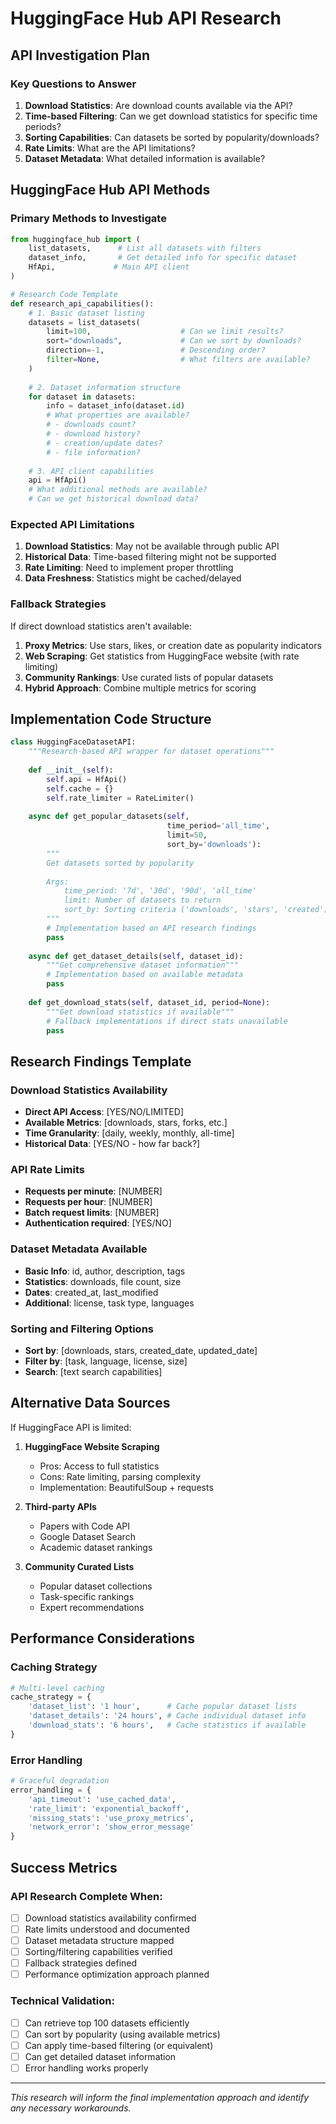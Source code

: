 # HuggingFace Hub API Research

## API Investigation Plan

### Key Questions to Answer
1. **Download Statistics**: Are download counts available via the API?
2. **Time-based Filtering**: Can we get download statistics for specific time periods?
3. **Sorting Capabilities**: Can datasets be sorted by popularity/downloads?
4. **Rate Limits**: What are the API limitations?
5. **Dataset Metadata**: What detailed information is available?

## HuggingFace Hub API Methods

### Primary Methods to Investigate

```python
from huggingface_hub import (
    list_datasets,      # List all datasets with filters
    dataset_info,       # Get detailed info for specific dataset
    HfApi,             # Main API client
)

# Research Code Template
def research_api_capabilities():
    # 1. Basic dataset listing
    datasets = list_datasets(
        limit=100,                    # Can we limit results?
        sort="downloads",             # Can we sort by downloads?
        direction=-1,                 # Descending order?
        filter=None,                  # What filters are available?
    )
    
    # 2. Dataset information structure
    for dataset in datasets:
        info = dataset_info(dataset.id)
        # What properties are available?
        # - downloads count?
        # - download history?
        # - creation/update dates?
        # - file information?
    
    # 3. API client capabilities
    api = HfApi()
    # What additional methods are available?
    # Can we get historical download data?
```

### Expected API Limitations

1. **Download Statistics**: May not be available through public API
2. **Historical Data**: Time-based filtering might not be supported
3. **Rate Limiting**: Need to implement proper throttling
4. **Data Freshness**: Statistics might be cached/delayed

### Fallback Strategies

If direct download statistics aren't available:

1. **Proxy Metrics**: Use stars, likes, or creation date as popularity indicators
2. **Web Scraping**: Get statistics from HuggingFace website (with rate limiting)
3. **Community Rankings**: Use curated lists of popular datasets
4. **Hybrid Approach**: Combine multiple metrics for scoring

## Implementation Code Structure

```python
class HuggingFaceDatasetAPI:
    """Research-based API wrapper for dataset operations"""
    
    def __init__(self):
        self.api = HfApi()
        self.cache = {}
        self.rate_limiter = RateLimiter()
    
    async def get_popular_datasets(self, 
                                   time_period='all_time',
                                   limit=50,
                                   sort_by='downloads'):
        """
        Get datasets sorted by popularity
        
        Args:
            time_period: '7d', '30d', '90d', 'all_time'
            limit: Number of datasets to return
            sort_by: Sorting criteria ('downloads', 'stars', 'created')
        """
        # Implementation based on API research findings
        pass
    
    async def get_dataset_details(self, dataset_id):
        """Get comprehensive dataset information"""
        # Implementation based on available metadata
        pass
    
    def get_download_stats(self, dataset_id, period=None):
        """Get download statistics if available"""
        # Fallback implementations if direct stats unavailable
        pass
```

## Research Findings Template

### Download Statistics Availability
- **Direct API Access**: [YES/NO/LIMITED]
- **Available Metrics**: [downloads, stars, forks, etc.]
- **Time Granularity**: [daily, weekly, monthly, all-time]
- **Historical Data**: [YES/NO - how far back?]

### API Rate Limits
- **Requests per minute**: [NUMBER]
- **Requests per hour**: [NUMBER]
- **Batch request limits**: [NUMBER]
- **Authentication required**: [YES/NO]

### Dataset Metadata Available
- **Basic Info**: id, author, description, tags
- **Statistics**: downloads, file count, size
- **Dates**: created_at, last_modified
- **Additional**: license, task type, languages

### Sorting and Filtering Options
- **Sort by**: [downloads, stars, created_date, updated_date]
- **Filter by**: [task, language, license, size]
- **Search**: [text search capabilities]

## Alternative Data Sources

If HuggingFace API is limited:

1. **HuggingFace Website Scraping**
   - Pros: Access to full statistics
   - Cons: Rate limiting, parsing complexity
   - Implementation: BeautifulSoup + requests

2. **Third-party APIs**
   - Papers with Code API
   - Google Dataset Search
   - Academic dataset rankings

3. **Community Curated Lists**
   - Popular dataset collections
   - Task-specific rankings
   - Expert recommendations

## Performance Considerations

### Caching Strategy
```python
# Multi-level caching
cache_strategy = {
    'dataset_list': '1 hour',      # Cache popular dataset lists
    'dataset_details': '24 hours', # Cache individual dataset info
    'download_stats': '6 hours',   # Cache statistics if available
}
```

### Error Handling
```python
# Graceful degradation
error_handling = {
    'api_timeout': 'use_cached_data',
    'rate_limit': 'exponential_backoff', 
    'missing_stats': 'use_proxy_metrics',
    'network_error': 'show_error_message'
}
```

## Success Metrics

### API Research Complete When:
- [ ] Download statistics availability confirmed
- [ ] Rate limits understood and documented
- [ ] Dataset metadata structure mapped
- [ ] Sorting/filtering capabilities verified
- [ ] Fallback strategies defined
- [ ] Performance optimization approach planned

### Technical Validation:
- [ ] Can retrieve top 100 datasets efficiently
- [ ] Can sort by popularity (using available metrics)
- [ ] Can apply time-based filtering (or equivalent)
- [ ] Can get detailed dataset information
- [ ] Error handling works properly

---

*This research will inform the final implementation approach and identify any necessary workarounds.*